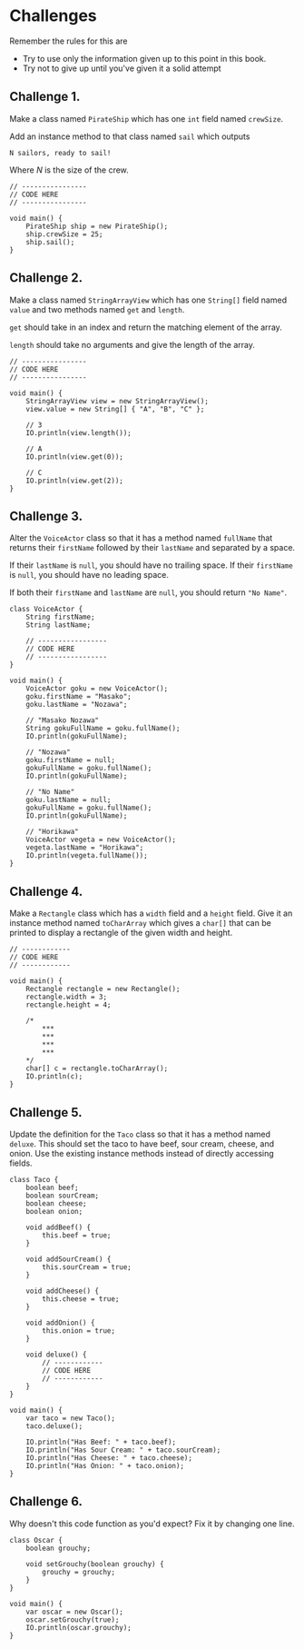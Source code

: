 # Challenges

Remember the rules for this are

- Try to use only the information given up to this point in this book.
- Try not to give up until you've given it a solid attempt

## Challenge 1.

Make a class named `PirateShip` which has one `int` field
named `crewSize`.

Add an instance method to that class named `sail` which outputs

```
N sailors, ready to sail!
```

Where *N* is the size of the crew.

```java,editable
// ----------------
// CODE HERE
// ----------------

void main() {
    PirateShip ship = new PirateShip();
    ship.crewSize = 25;
    ship.sail();
}
```

## Challenge 2.

Make a class named `StringArrayView` which has
one `String[]` field named `value`
 and two methods named `get` and `length`.

`get` should take in an index and return the matching element
of the array.

`length` should take no arguments and give the length of the array.

```java,editable
// ----------------
// CODE HERE
// ----------------

void main() {
    StringArrayView view = new StringArrayView();
    view.value = new String[] { "A", "B", "C" };

    // 3
    IO.println(view.length());

    // A
    IO.println(view.get(0));

    // C
    IO.println(view.get(2));
}
```

## Challenge 3.

Alter the `VoiceActor` class so that it has a method named `fullName`
that returns their `firstName` followed by their `lastName` and separated
by a space.

If their `lastName` is `null`, you should have no trailing space.
If their `firstName` is `null`, you should have no leading space.

If both their `firstName` and `lastName` are `null`, you should
return `"No Name"`.

```java,editable
class VoiceActor {
    String firstName;
    String lastName;

    // -----------------
    // CODE HERE
    // -----------------
}

void main() {
    VoiceActor goku = new VoiceActor();
    goku.firstName = "Masako";
    goku.lastName = "Nozawa";

    // "Masako Nozawa"
    String gokuFullName = goku.fullName();
    IO.println(gokuFullName);

    // "Nozawa"
    goku.firstName = null;
    gokuFullName = goku.fullName();
    IO.println(gokuFullName);

    // "No Name"
    goku.lastName = null;
    gokuFullName = goku.fullName();
    IO.println(gokuFullName);

    // "Horikawa"
    VoiceActor vegeta = new VoiceActor();
    vegeta.lastName = "Horikawa";
    IO.println(vegeta.fullName());
}
```

## Challenge 4.

Make a `Rectangle` class which has a `width` field and a `height`
field. Give it an instance method named `toCharArray` which gives
a `char[]` that can be printed to display a rectangle of the given
width and height.

```java,editable
// ------------
// CODE HERE
// ------------

void main() {
    Rectangle rectangle = new Rectangle();
    rectangle.width = 3;
    rectangle.height = 4;

    /*
        ***
        ***
        ***
        ***
    */
    char[] c = rectangle.toCharArray();
    IO.println(c);
}
```

## Challenge 5.

Update the definition for the `Taco` class so that it has a method named
`deluxe`. This should set the taco to have beef, sour cream, cheese,
and onion. Use the existing instance methods instead of directly accessing
fields.

```java,editable
class Taco {
    boolean beef;
    boolean sourCream;
    boolean cheese;
    boolean onion;

    void addBeef() {
        this.beef = true;
    }

    void addSourCream() {
        this.sourCream = true;
    }

    void addCheese() {
        this.cheese = true;
    }

    void addOnion() {
        this.onion = true;
    }

    void deluxe() {
        // ------------
        // CODE HERE
        // ------------
    }
}

void main() {
    var taco = new Taco();
    taco.deluxe();

    IO.println("Has Beef: " + taco.beef);
    IO.println("Has Sour Cream: " + taco.sourCream);
    IO.println("Has Cheese: " + taco.cheese);
    IO.println("Has Onion: " + taco.onion);
}
```

## Challenge 6.

Why doesn't this code function as you'd expect? Fix it by changing one line.

```java,editable
class Oscar {
    boolean grouchy;

    void setGrouchy(boolean grouchy) {
        grouchy = grouchy;
    }
}

void main() {
    var oscar = new Oscar();
    oscar.setGrouchy(true);
    IO.println(oscar.grouchy);
}
```